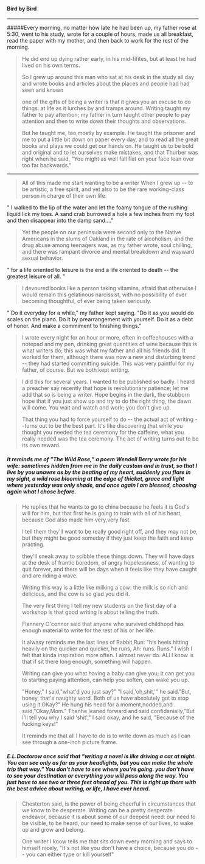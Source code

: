 #### Bird by Bird


----
#####Every morning, no matter how late he had been up, my father rose at 5:30, went to his study, wrote for a couple of hours, made us all breakfast, read the paper with my mother, and then back to work for the rest of the morning.

> He did end up dying rather early, in his mid-fifites, but at least he
> had lived on his own terms.
> 
> So I grew up around this man who sat at his desk in the study all day
> and wrote books and articles about the places and people had had seen
> and known
> 
> one of the gifts of being a writer is that it gives you an excuse to do
> things. at life as it lurches by and tramps around. Writing taught my
> father to pay attention; my father in turn taught other people to pay
> attention and then to write down their thoughts and observations.
> 
> But he taught me, too,mostly by example. He taught the prisoner and me
> to put a little bit down on paper every day, and to read all the great
> books and plays we could get our hands on. He taught us to be bold and
> original and to let ourselves make mistakes, and that Thurber was right
> when he said, "You might as well fall flat on your face lean over too
> far backwards."

----

> All of this made me start wanting to be a writer When I grew up -- to be
artistic, a free spirit, and yet also to be the rare working-class
person in charge of their own life.

" I walked to the lip of the water and let the foamy tongue of the
rushing liquid lick my toes. A sand crab burrowed a hole a few inches
from my foot and then disappear into the damp sand...."


> Yet the people on our peninsula were second only to the Native Americans
in the slums of Oakland in the rate of alcoholism, and the drug abuse
among teenagers was, as my father wrote, soul chilling, and there was
rampant divorce and mental breakdown and wayward sexual behavior.


" for a life oriented to leisure is the end a life oriented to death --
the greatest leisure of all. "


> I devoured books like a person taking vitamins, afraid that otherwise I
would remain this gelatinous narcissist, with no possibility of ever
becoming thoughtful, of ever being taken seriously.


" Do it everyday for a while," my father kept saying. "Do it as you
would do scales on the piano. Do it by prearrangement with yourself. Do
it as a debt of honor. And make a commiment to finishing things."

> I wrote every night for an hour or more, often in coffeehouses with a
notepad and my pen, drinking great quantities of wine because this is
what writers do; this was what my father and all his friends did. It
worked for them, although there was now a new and disturbing trend --
they had started committing suicide. This was very paintful for my
father, of course. But we both kept writing.


> I did this for several years. I wanted to be published so badly. I heard
> a preacher say recently that hope is revolutionary patience; let me add
> that so is being a writer. Hope begins in the dark, the stubborn hope
> that if you just show up and try to do the right thing, the dawn will
> come. You wait and watch and work; you don't give up.
> 
> 
> That thing you had to force yourself to do -- the actual act of writing
> --turns out to be the best part. It's like discovering that while you
> thought you needed the tea ceremony for the caffeine, what you really
> needed was the tea ceremony. The act of writing turns out to be its own
> reward.
> 
> 
##### It reminds me of "The Wild Rose," a poem Wendell Berry wrote for his wife: _sometimes hidden from me in the daily custom and in trust, so that I live by you unawre as by the beating of my heart, suddenly you flare in my sight, a wild rose blooming at the edge of thicket, grace and light where yesterday was only shade, and once again I am blessed, choosing again what I chose before._ 
>  
> 
>  He replies that he wants to go to china because he feels it is God's
>  will for him, but that first he is going to train with all of his
>  heart, because God also made him very,very fast.
> 
> 
>  I tell them they'll want to be really good right off, and they may not
>  be, but they might be good someday if they just keep the faith and keep
>  practing.
> 
> 
>  they'll sneak away to scibble these things down. They will have days at
>  the desk of frantic boredom, of angry hopelessness, of wanting to quit
>  forever, and there will be days when it feels like they have caught and
>  are riding a wave.
> 
> 
>  Writing this way is a little like milking a cow: the milk is so rich
>  and delicious, and the cow is so glad you did it.
> 
> 
>  The very first thing I tell my new students on the first day of a
>  workshop is that good writing is about telling the truth.
> 
> 
>  Flannery O'connor said that anyone who survived childhood has enough
>  material to write for the rest of  his or her life.
> 
> 
> It alwasy reminds me  the last lines of Rabbit,Run: "his heels hitting
> heavily on the quicker and quicker, he runs, Ah: runs. Runs."
> I wish I felt that kinda inspiration more often. I almost never do. ALl
> I know is that if sit there long enough, something will happen.
> 
> 
> Writing can give you what having a baby can give you; it can get you to
> starting paying attention, can help you soften, can wake you up.
> 
> 
> "Honey," I said,"what'd you just say?" "I said,'oh,shit,'" he said."But,
> honey, that's naughty word. Both of us have absolutely got to stop using
> it.OKay?" He hung his head for a moment,nodded,and said,"Okay,Mom."
> Thenhe leaned forward and said confidenially,"But I'll tell you why I
> said 'shit'," I said okay, and he said, "Because of the fucking keys!"
> 
> 
> It reminds me that all I have to do is to write down as much as I can
> see through a one-inch picture frame.
 
 
##### E.L.Doctorow once said that "writing a novel is like driving a car at night. You can see only as far as your headlights, but you can make the whole trip that way." You don't have to see where you're going. you don't have to see your destination or everything you will pass along the way. You just have to see two or three feet ahead of you. This is right up there with the best advice about writing, or life, I have ever heard.
 
 
> Chesterton said, is the power of being cheerful in circumstances that we
> know to be desperate. Writing can be a pretty desperate endeavor,
> because it is about some of our deepest need: our need to be visible, to
> be heard, our need to make sense of our lives, to wake up and grow and
> belong.
> 
> 
> One writer I know tells me that sits down every morning and says to
> himself nicely, "It's not like you don't have a choice, because you do
> -- you can either type or kill yourself"
> 



